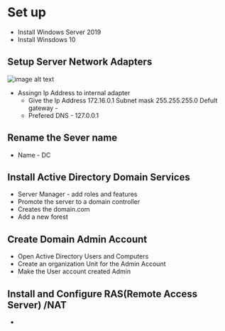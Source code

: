 # Set up
- Install Windows Server 2019
- Install Winsdows 10
## Setup Server Network Adapters
![image alt text](../../Nonsense/Setup%20Server%20Network%20Adapters.png)
- Assingn Ip Address to internal adapter
  - Give the Ip Address 172.16.0.1 Subnet mask 255.255.255.0 Defult gateway -
  - Prefered DNS - 127.0.0.1
## Rename the Sever name
 - Name - DC
## Install Active Directory Domain Services
- Server Manager - add roles and features
- Promote the server to a domain controller
 - Creates the domain.com
 - Add a new forest
## Create Domain Admin Account
- Open Active Directory Users and Computers
- Create an organization Unit for the Admin Account
- Make the User account created Admin
## Install and Configure RAS(Remote Access Server) /NAT
- 